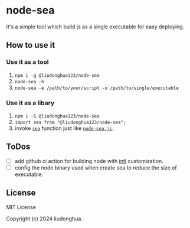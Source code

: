 # node-sea

It's a simple tool which build js as a single executable for easy deploying.

## How to use it

### Use it as a tool

1. `npm i -g @liudonghua123/node-sea`
2. `node-sea -h`
3. `node-sea -e /path/to/your/script -o /path/to/single/executable`

### Use it as a libary

1. `npm i -S @liudonghua123/node-sea`
2. `import sea from "@liudonghua123/node-sea";`
3. invoke [`sea`](https://github.com/liudonghua123/node-sea/blob/main/lib/index.js) function just like [`node-sea.js`](https://github.com/liudonghua123/node-sea/blob/main/bin/node-sea.js).

## ToDos

- [ ] add github ci action for building node with [intl](https://nodejs.org/api/intl.html) customization.
- [ ] config the node binary used when create sea to reduce the size of executable.

## License

MIT License

Copyright (c) 2024 liudonghua.
